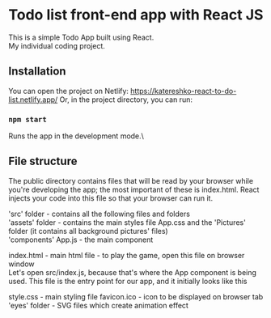 # Todo list front-end app with React JS  

This is a simple Todo App built using React.  
My individual coding project.

## Installation

You can open the project on Netlify: https://katereshko-react-to-do-list.netlify.app/
Or, in the project directory, you can run:

### `npm start`

Runs the app in the development mode.\  

## File structure  

The public directory contains files that will be read by your browser while you're developing the app; the most important of these is index.html. React injects your code into this file so that your browser can run it. 

'src' folder - contains all the following files and folders   
'assets' folder - contains the main styles file App.css and the 'Pictures' folder (it contains all background pictures' files)  
'components'
App.js - the main component

index.html - main html file - to play the game, open this file on browser window  
Let's open src/index.js, because that's where the App component is being used. This file is the entry point for our app, and it initially looks like this

style.css - main styling file
favicon.ico - icon to be displayed on browser tab
'eyes' folder - SVG files which create animation effect


